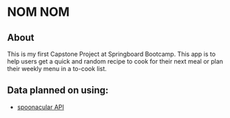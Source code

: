 # NOM NOM

## About
This is my first Capstone Project at Springboard Bootcamp. This app is to help users get a quick and random recipe to cook for their next meal or plan their weekly menu in a to-cook list.

## Data planned on using: 
- [spoonacular API](https://spoonacular.com/food-api/docs)

